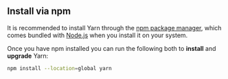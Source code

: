 ## Install via npm

It is recommended to install Yarn through the [npm package manager](http://npmjs.org/), which comes bundled with [Node.js](https://nodejs.org/) when you install it on your system.

Once you have npm installed you can run the following both to **install** and **upgrade** Yarn:

```sh
npm install --location=global yarn
```
